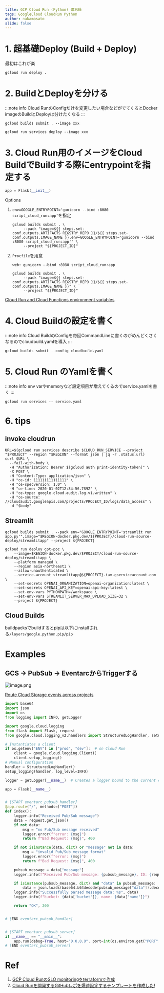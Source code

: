 ```yaml
---
title: GCP Cloud Run (Python) 備忘録
tags: GoogleCloud CloudRun Python
author: nakamasato
slide: false
---
```

# 1. 超基礎Deploy (Build + Deploy)

最初はこれが楽

```
gcloud run deploy .
```


# 2. BuildとDeployを分ける

:::note info
Cloud RunのConfigだけを変更したい場合などがでてくるとDocker imageのBuildとDeployは分けたくなる
:::


```
gcloud builds submit . --image xxx
```

```
gcloud run services deploy --image xxx
```

# 3. Cloud Run用のイメージをCloud BuildでBuildする際にentrypointを指定する

```py:script_cloud_run.py
app = Flask(__init__)
```

Options

1. `env=GOOGLE_ENTRYPOINT='gunicorn --bind :8080 script_cloud_run:app'`を指定
    ```
    gcloud builds submit . \
         --pack "image=${{ steps.set-conf.outputs.ARTIFACTS_REGSTRY_REPO }}/${{ steps.set-conf.outputs.IMAGE_NAME }},env=GOOGLE_ENTRYPOINT='gunicorn --bind :8080 script_cloud_run:app'" \
         --project "${PROJECT_ID}"
    ```
    
1. `Procfile`を用意
    ```Procfile
    web: gunicorn --bind :8080 script_cloud_run:app
    ```

    ```
    gcloud builds submit . \
         --pack "image=${{ steps.set-conf.outputs.ARTIFACTS_REGSTRY_REPO }}/${{ steps.set-conf.outputs.IMAGE_NAME }}" \
         --project "${PROJECT_ID}"
    ```


[Cloud Run and Cloud Functions environment variables](https://cloud.google.com/docs/buildpacks/service-specific-configs#and_environment_variables)

# 4. Cloud Buildの設定を書く

:::note info
Cloud BuildのConfigを毎回CommandLineに書くのがめんどくさくなるのでcloudbuild.yamlを導入
:::


```
gcloud builds submit --config cloudbuild.yaml
```

# 5. Cloud Run のYamlを書く

:::note info
env varやmemoryなど設定項目が増えてくるのでservice.yamlを書く
:::

```
gcloud run services -- service.yaml
```

# 6. tips

## invoke cloudrun

```
URL=$(gcloud run services describe $CLOUD_RUN_SERVICE --project "$PROJECT" --region "$REGION" --format json | jq -r .status.url)
curl $URL \
  --fail-with-body \
  -H "Authorization: Bearer $(gcloud auth print-identity-token)" \
  -X POST \
  -H "Content-Type: application/json" \
  -H "ce-id: 111111111111111" \
  -H "ce-specversion: 1.0" \
  -H "ce-time: 2020-01-02T12:34:56.789Z" \
  -H "ce-type: google.cloud.audit.log.v1.written" \
  -H "ce-source: //cloudaudit.googleapis.com/projects/PROJECT_ID/logs/data_access" \
  -d "$body"
```

## Streamlit

```
gcloud builds submit . --pack env="GOOGLE_ENTRYPOINT='streamlit run app.py'",image="$REGION-docker.pkg.dev/${PROJECT}/cloud-run-source-deploy/streamlitapp" --project ${PROJECT}
```

```
gcloud run deploy gpt-poc \
    --image=$REGION-docker.pkg.dev/$PROJECT/cloud-run-source-deploy/streamlitapp \
    --platform managed \
    --region asia-northeast1 \
    --allow-unauthenticated \
    --service-account streamlitapp@${PROJECT}.iam.gserviceaccount.com \
    --set-secrets OPENAI_ORGANIZATION=openai-organization:latest \
    --set-secrets OPENAI_API_KEY=openai-api-key:latest \
    --set-env-vars PYTHONPATH=/workspace \
    --set-env-vars STREAMLIT_SERVER_MAX_UPLOAD_SIZE=32 \
    --project ${PROJECT}
```

## Cloud Builds

buildpacksでbuildするとpipは以下にinstallされる`/layers/google.python.pip/pip`

# Examples

## GCS -> PubSub -> EventarcからTriggerする

![image.png](https://qiita-image-store.s3.ap-northeast-1.amazonaws.com/0/7059/49364c40-7816-0735-f8d7-af0fd164e522.png)

[Route Cloud Storage events across projects](https://cloud.google.com/eventarc/docs/cross-project-triggers#storage-events)

```py
import base64
import json
import os
from logging import INFO, getLogger

import google.cloud.logging
from flask import Flask, request
from google.cloud.logging_v2.handlers import StructuredLogHandler, setup_logging

# Instantiates a client
if os.getenv("ENV") in ["prod", "dev"]:  # on Cloud Run
    client = google.cloud.logging.Client()
    client.setup_logging()
# Manual configuration
handler = StructuredLogHandler()
setup_logging(handler, log_level=INFO)

logger = getLogger(__name__)  # Creates a logger bound to the current client.

app = Flask(__name__)


# [START eventarc_pubsub_handler]
@app.route("/", methods=["POST"])
def index():
    logger.info("Received Pub/Sub message")
    data = request.get_json()
    if not data:
        msg = "no Pub/Sub message received"
        logger.error(f"error: {msg}")
        return f"Bad Request: {msg}", 400

    if not isinstance(data, dict) or "message" not in data:
        msg = "invalid Pub/Sub message format"
        logger.error(f"error: {msg}")
        return f"Bad Request: {msg}", 400

    pubsub_message = data["message"]
    logger.info(f"Received Pub/Sub message: {pubsub_message}, ID: {request.headers.get('ce-id')}")

    if isinstance(pubsub_message, dict) and "data" in pubsub_message:
        data = json.loads(base64.b64decode(pubsub_message["data"]).decode("utf-8").strip())
    logger.info("Successfully parsed message data: %s", data)
    logger.info(f"bucket: {data['bucket']}, name: {data['name']}")

    return "OK", 200


# [END eventarc_pubsub_handler]


# [START eventarc_pubsub_server]
if __name__ == "__main__":
    app.run(debug=True, host="0.0.0.0", port=int(os.environ.get("PORT", 8080)))  # noqa: S201,S104
# [END eventarc_pubsub_server]
```



# Ref

1. [GCP Cloud RunのSLO monitoringをterraformで作成](https://qiita.com/nakamasato/items/22b7fa3b5e1c3d06e9d4)
1. [Cloud Runを開発するGitHubレポを爆速設定するテンプレートを作成した!](https://qiita.com/nakamasato/items/ed16c74a27cfd0fa2965)

